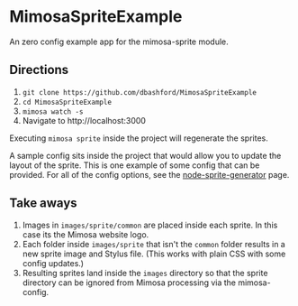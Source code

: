 MimosaSpriteExample
===================

An zero config example app for the mimosa-sprite module.

## Directions

1. `git clone https://github.com/dbashford/MimosaSpriteExample`
2. `cd MimosaSpriteExample`
3. `mimosa watch -s`
4. Navigate to http://localhost:3000

Executing `mimosa sprite` inside the project will regenerate the sprites.

A sample config sits inside the project that would allow you to update the layout of the sprite. This is one example of some config that can be provided. For all of the config options, see the [node-sprite-generator](https://github.com/selaux/node-sprite-generator#options) page.

## Take aways
1. Images in `images/sprite/common` are placed inside each sprite. In this case its the Mimosa website logo.
2. Each folder inside `images/sprite` that isn't the `common` folder results in a new sprite image and Stylus file.  (This works with plain CSS with some config updates.)
3. Resulting sprites land inside the `images` directory so that the sprite directory can be ignored from Mimosa processing via the mimosa-config.
